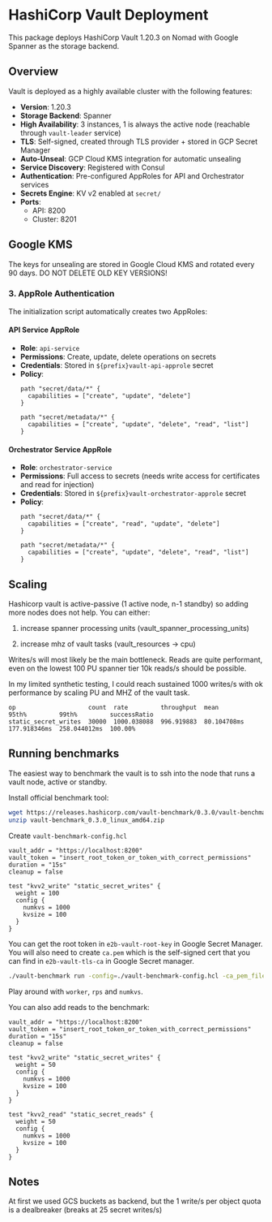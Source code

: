 # HashiCorp Vault Deployment

This package deploys HashiCorp Vault 1.20.3 on Nomad with Google Spanner as the storage backend.

## Overview

Vault is deployed as a highly available cluster with the following features:
- **Version**: 1.20.3
- **Storage Backend**: Spanner
- **High Availability**: 3 instances, 1 is always the active node (reachable through `vault-leader` service)
- **TLS**: Self-signed, created through TLS provider + stored in GCP Secret Manager
- **Auto-Unseal**: GCP Cloud KMS integration for automatic unsealing
- **Service Discovery**: Registered with Consul
- **Authentication**: Pre-configured AppRoles for API and Orchestrator services
- **Secrets Engine**: KV v2 enabled at `secret/`
- **Ports**:
  - API: 8200
  - Cluster: 8201


## Google KMS

The keys for unsealing are stored in Google Cloud KMS and rotated every 90 days. DO NOT DELETE OLD KEY VERSIONS!

### 3. AppRole Authentication

The initialization script automatically creates two AppRoles:

#### API Service AppRole
- **Role**: `api-service`
- **Permissions**: Create, update, delete operations on secrets
- **Credentials**: Stored in `${prefix}vault-api-approle` secret
- **Policy**:
  ```hcl
  path "secret/data/*" {
    capabilities = ["create", "update", "delete"]
  }

  path "secret/metadata/*" {
    capabilities = ["create", "update", "delete", "read", "list"]
  }
  ```

#### Orchestrator Service AppRole
- **Role**: `orchestrator-service`
- **Permissions**: Full access to secrets (needs write access for certificates and read for injection)
- **Credentials**: Stored in `${prefix}vault-orchestrator-approle` secret
- **Policy**:
  ```hcl
  path "secret/data/*" {
    capabilities = ["create", "read", "update", "delete"]
  }

  path "secret/metadata/*" {
    capabilities = ["create", "update", "delete", "read", "list"]
  }
  ```




## Scaling

Hashicorp vault is active-passive (1 active node, n-1 standby) so adding more nodes does not help. You can either:

1) increase spanner processing units (vault_spanner_processing_units)

2) increase mhz of vault tasks (vault_resources -> cpu)

Writes/s will most likely be the main bottleneck. Reads are quite performant, even on the lowest 100 PU spanner tier 10k reads/s should be possible.

In my limited synthetic testing, I could reach sustained 1000 writes/s with ok performance by scaling PU and MHZ of the vault task.

```
op                    count  rate         throughput  mean         95th%         99th%         successRatio
static_secret_writes  30000  1000.038088  996.919883  80.104708ms  177.918346ms  258.044012ms  100.00%
```


## Running benchmarks

The easiest way to benchmark the vault is to ssh into the node that runs a vault node, active or standby.

Install official benchmark tool:
```bash
wget https://releases.hashicorp.com/vault-benchmark/0.3.0/vault-benchmark_0.3.0_linux_amd64.zip
unzip vault-benchmark_0.3.0_linux_amd64.zip
```

Create `vault-benchmark-config.hcl`

```hcl
vault_addr = "https://localhost:8200"
vault_token = "insert_root_token_or_token_with_correct_permissions"
duration = "15s"
cleanup = false

test "kvv2_write" "static_secret_writes" {
  weight = 100
  config {
    numkvs = 1000
    kvsize = 100
  }
}
```

You can get the root token in `e2b-vault-root-key` in Google Secret Manager. You will also need to create `ca.pem` which is the self-signed cert that you can find in `e2b-vault-tls-ca` in Google Secret manager.

```bash
./vault-benchmark run -config=./vault-benchmark-config.hcl -ca_pem_file=ca.pem -debug -rps=50 -worker=10
```

Play around with `worker`, `rps` and `numkvs`.

You can also add reads to the benchmark:

```hcl
vault_addr = "https://localhost:8200"
vault_token = "insert_root_token_or_token_with_correct_permissions"
duration = "15s"
cleanup = false

test "kvv2_write" "static_secret_writes" {
  weight = 50
  config {
    numkvs = 1000
    kvsize = 100
  }
}

test "kvv2_read" "static_secret_reads" {
  weight = 50
  config {
    numkvs = 1000
    kvsize = 100
  }
}
```



## Notes

At first we used GCS buckets as backend, but the 1 write/s per object quota is a dealbreaker (breaks at 25 secret writes/s)